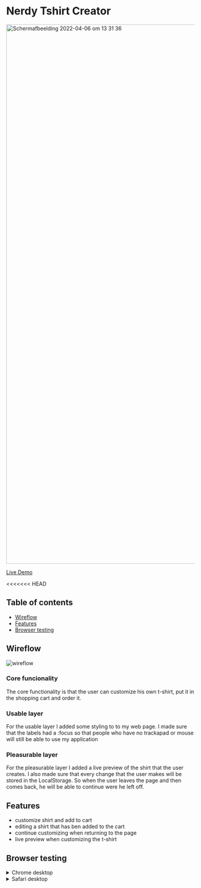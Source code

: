 # Nerdy Tshirt Creator
<img width="1440" alt="Schermafbeelding 2022-04-06 om 13 31 36" src="https://user-images.githubusercontent.com/66092262/161965477-8ef3d615-0799-40a2-8921-a74db0163783.png">

[Live Demo](https://nerdy-shirt.herokuapp.com/)

<<<<<<< HEAD
## Table of contents
* [Wireflow]()
* [Features]()
* [Browser testing]()

## Wireflow
![wireflow](https://user-images.githubusercontent.com/66092262/161967779-ef70a805-ee89-4694-9262-4daf2db7bad9.png)

### Core funcionality
The core functionality is that the user can customize his own t-shirt, put it in the shopping cart and order it.

### Usable layer
For the usable layer I added some styling to to my web page. I made sure that the labels had a :focus so that people who have no trackapad or mouse will still be able to use my application

### Pleasurable layer
For the pleasurable layer I added a live preview of the shirt that the user creates. I also made sure that every change that the user makes will be stored in the LocalStorage. So when the user leaves the page and then comes back, he will be able to continue were he left off.

## Features
* customize shirt and add to cart
* editing a shirt that has ben added to the cart
* continue customizing when returning to the page
* live preview when customizing the t-shirt

## Browser testing
<details>
  <summary>Chrome desktop</summary>
  <ul>
    <li>Turning off javascript: user is still able to send customize a shirt but won't have a live preview. The user also won't be able to continue the form where the user left off. When the user added the product to the cart, the user will still be able to edit the shirt afterwards.</li>
    <li>No mouse/trackpad: user can navigate with tab. :focus state works for input and labels. Labels also have a :checked state. This means that the user is still able to use the application when mouse/trackpad is not available.</li>
  </ul>
</details>
<details>
  <summary>Safari desktop</summary>
  <ul>
    <li>Turning off javascript: user is still able to send customize a shirt but won't have a live preview. The user also won't be able to continue the form where the user left off. When the user added the product to the cart, the user will still be able to edit the shirt afterwards.</li>
    <li>No mouse/trackpad: safari doesn't have tab as a default preference. This means that the user has to change some preferences to still be able to use the application when there is no mouse/trackpad available.</li>
  </ul>
</details>
